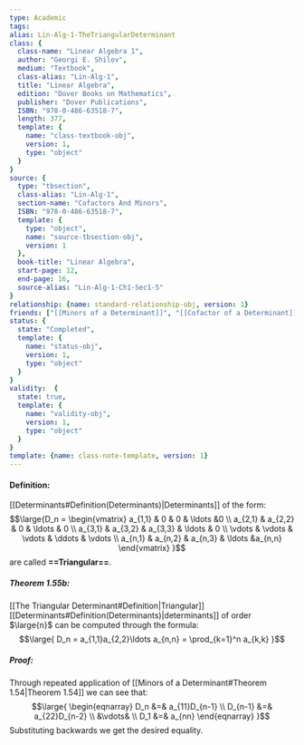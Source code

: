 ```yaml
---
type: Academic
tags:
alias: Lin-Alg-1-TheTriangularDeterminant
class: {
  class-name: "Linear Algebra 1",
  author: "Georgi E. Shilov",
  medium: "Textbook",
  class-alias: "Lin-Alg-1",
  title: "Linear Algebra",
  edition: "Dover Books on Mathematics",
  publisher: "Dover Publications",
  ISBN: "978-0-486-63518-7",
  length: 377,
  template: {
    name: "class-textbook-obj",
    version: 1,
    type: "object"
  }
}
source: {
  type: "tbsection",
  class-alias: "Lin-Alg-1",
  section-name: "Cofactors And Minors",
  ISBN: "978-0-486-63518-7",
  template: {
    type: "object",
    name: "source-tbsection-obj",
    version: 1
  },
  book-title: "Linear Algebra",
  start-page: 12,
  end-page: 16,
  source-alias: "Lin-Alg-1-Ch1-Sec1-5"
}
relationship: {name: standard-relationship-obj, version: 1}
friends: ["[[Minors of a Determinant]]", "[[Cofactor of a Determinant]]"]
status: {
  state: "Completed",
  template: {
    name: "status-obj",
    version: 1,
    type: "object"
  }
}
validity:  {
  state: true,
  template: {
    name: "validity-obj",
    version: 1,
    type: "object"
  }
}
template: {name: class-note-template, version: 1}
---
```


#### Definition: 
[[Determinants#Definition(Determinants)|Determinants]] of the form: 
$$\large{D_n = 
\begin{vmatrix}
a_{1,1} & 0 & 0 & \ldots &0 \\
a_{2,1} & a_{2,2} & 0 & \ldots & 0  \\ 
a_{3,1} & a_{3,2} & a_{3,3} & \ldots & 0 \\
\vdots & \vdots & \vdots & \ddots & \vdots \\ 
a_{n,1} & a_{n,2} & a_{n,3} & \ldots &a_{n,n}
\end{vmatrix}
}$$
are called **==Triangular==**.

##### Theorem 1.55b:
[[The Triangular Determinant#Definition|Triangular]] [[Determinants#Definition(Determinants)|determinants]] of order $\large{n}$ can be computed through the formula: 
$$\large{
D_n = a_{1,1}a_{2,2}\ldots a_{n,n} = \prod_{k=1}^n a_{k,k}
}$$
##### Proof:
Through repeated application of [[Minors of a Determinant#Theorem 1.54|Theorem 1.54]] we can see that:
$$\large{
\begin{eqnarray} 
D_n &=& a_{11}D_{n-1} \\ 
D_{n-1} &=& a_{22}D_{n-2} \\ 
&\vdots& \\
D_1 &=& a_{nn}
\end{eqnarray}
}$$
Substituting backwards we get the desired equality. 
